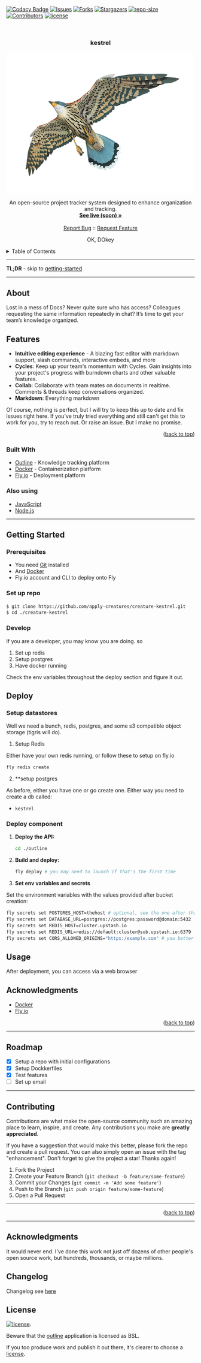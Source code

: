 <!-- PROJECT SHIELDS -->
[![Codacy Badge][codacy-shield]][codacy-url]
[![Issues][issues-shield]][issues-url]
[![Forks][forks-shield]][forks-url]
[![Stargazers][stars-shield]][stars-url]
[![repo-size][repo-size-shield]][repo-size-url]
[![Contributors][contributors-shield]][contributors-url]
[![license][license-shield]][license-url]

<!-- PROJECT LOGO -->
<br />
<div align="center">

  <h3 align="center">kestrel</h3>

   <a href="#">
      <img src="images/kestrel.png" alt="screenshot">
   </a>

  <p align="center">
    An open-source project tracker system designed to enhance organization and tracking.
    <br />
    <a href="#"><strong>See live (soon) »</strong></a>
    <br />
    <br />
    <a href="https://github.com/apply-creatures/creature-kestrel/issues">Report Bug</a>
    ::
    <a href="https://github.com/apply-creatures/creature-kestrel/issues">Request Feature</a>
  </p>
</div>

<p align="center">
OK, DOkey
</p>

<!-- TABLE OF CONTENTS -->
<details>
  <summary>Table of Contents</summary>
      <ol>
         <li>
            <a href="#about">About</a>
            <ul>
                <li>
                    <a href="#built-with">Built With</a>
                </li>
            </ul>
         </li>
         <li>
         <a href="#getting-started">Getting Started</a>
         <ul>
            <li><a href="#prerequisites">Prerequisites</a></li>
            <li><a href="#repo">Repo</a></li>
            <li><a href="#develop">Develop</a></li>
            <li><a href="#build">Build</a></li>
            <li><a href="#deploy">Deploy</a></li>
         </ul>
         </li>
         <li><a href="#roadmap">Roadmap</a></li>
         <li><a href="#contributing">Contributing</a></li>
         <li><a href="#license">License</a></li>
         <li><a href="#acknowledgments">Acknowledgments</a></li>
      </ol>
</details>

<hr/>

**TL;DR** - skip to [getting-started](#getting-started)

<hr/>

<!-- ABOUT THE PROJECT -->

## About

Lost in a mess of Docs? Never quite sure who has access? Colleagues requesting the same information repeatedly in chat? It’s time to get your team’s knowledge organized.

## Features

* **Intuitive editing experience** - A blazing fast editor with markdown support, slash commands, interactive embeds, and more
* **Cycles**: Keep up your team's momentum with Cycles. Gain insights into your project's progress with burndown charts and other valuable features.
* **Collab**: Collaborate with team mates on documents in realtime. Comments & threads keep conversations organized.
* **Markdown**: Everything markdown

Of course, nothing is perfect, but I will try to keep this up to date and fix issues right here.
If you've truly tried everything and still can't get this to work for you, try to reach out. Or raise an issue. But I make no promise.

<p align="right">(<a href="#readme-top">back to top</a>)</p>

### Built With

- [Outline](https://getoutline.com/) - Knowledge tracking platform
- [Docker](https://www.docker.com/) - Containerization platform
- [Fly.io](https://fly.io/) - Deployment platform

### Also using

- [JavaScript](https://developer.mozilla.org/en-US/docs/Web/JavaScript)
- [Node.js](https://nodejs.org/)

<hr/>

<!-- GETTING STARTED -->

## Getting Started

### Prerequisites

- You need [Git](https://git-scm.com/) installed
- And [Docker](https://www.docker.com/)
- Fly.io account and CLI to deploy onto Fly 

### Set up repo

```bash
$ git clone https://github.com/apply-creatures/creature-kestrel.git
$ cd ./creature-kestrel
```

### Develop

If you are a developer, you may know you are doing. so

1. Set up redis
2. Setup postgres
3. Have docker running

Check the env variables throughout the deploy section and figure it out.

## Deploy

### Setup datastores

Well we need a bunch, redis, postgres, and some s3 compatible object storage (tigris will do).

1. Setup Redis

Either have your own redis running, or follow these to setup on fly.io

   ```bash
   fly redis create
   ```

2. **setup postgres

As before, either you have one or go create one.
Either way you need to create a db called:

- `kestrel`

### Deploy component


1. **Deploy the API:**

   ```bash
   cd ./outline
   ```

2. **Build and deploy:**

   ```bash
   fly deploy # you may need to launch if that's the first time
   ```

3. **Set env variables and secrets**

Set the environment variables with the values provided after bucket creation:

```bash
fly secrets set POSTGRES_HOST=thehost # optional, see the one after that
fly secrets set DATABASE_URL=postgres://postgres:password@domain:5432
fly secrets set REDIS_HOST=cluster.upstash.io
fly secrets set REDIS_URL=redis://default:cluster@sub.upstash.io:6379
fly secrets set CORS_ALLOWED_ORIGINS="https:/example.com" # you better set your own there
```

## Usage

After deployment, you can access via a web browser

## Acknowledgments

- [Docker](https://www.docker.com/)
- [Fly.io](https://fly.io/)

<p align="right">(<a href="#readme-top">back to top</a>)</p>

<hr/>

## Roadmap

- [x] Setup a repo with initial configurations
- [x] Setup Dockkerfiles
- [x] Test features
- [ ] Set up email

<hr/>

## Contributing

Contributions are what make the open-source community such an amazing place to learn, inspire, and create. Any contributions you make are **greatly appreciated**.

If you have a suggestion that would make this better, please fork the repo and create a pull request. You can also simply open an issue with the tag "enhancement".
Don't forget to give the project a star! Thanks again!

1. Fork the Project
2. Create your Feature Branch (`git checkout -b feature/some-feature`)
3. Commit your Changes (`git commit -m 'Add some feature'`)
4. Push to the Branch (`git push origin feature/some-feature`)
5. Open a Pull Request

<hr/>

<p align="right">(<a href="#readme-top">back to top</a>)</p>

<hr/>

## Acknowledgments

It would never end. I've done this work not just off dozens of other people's open source work, but hundreds, thousands, or maybe millions.

<!-- Refs -->

[codacy-url]: https://app.codacy.com/gh/apply-creatures/creature-kestrel/dashboard
[codacy-shield]: https://img.shields.io/codacy/grade/appid?style=for-the-badge
[contributors-shield]: https://img.shields.io/github/contributors/apply-creatures/creature-kestrel.svg?style=for-the-badge
[contributors-url]: https://github.com/apply-creatures/creature-kestrel/graphs/contributors
[forks-shield]: https://img.shields.io/github/forks/apply-creatures/creature-kestrel.svg?style=for-the-badge
[forks-url]: https://github.com/apply-creatures/creature-kestrel/network/members
[stars-shield]: https://img.shields.io/github/stars/apply-creatures/creature-kestrel.svg?style=for-the-badge
[stars-url]: https://github.com/apply-creatures/creature-kestrel/stargazers
[issues-shield]: https://img.shields.io/github/issues/apply-creatures/creature-kestrel.svg?style=for-the-badge
[issues-url]: https://github.com/apply-creatures/creature-kestrel/issues
[license-shield]: https://img.shields.io/github/license/apply-creatures/creature-kestrel.svg?style=for-the-badge
[license-url]: https://github.com/apply-creatures/creature-kestrel/blob/main/LICENSE
[score-shield]: https://img.shields.io/ossf-scorecard/github.com/apply-creatures/creature-kestrel?style=for-the-badge
[score-url]: https://github.com/apply-creatures/creature-kestrel
[repo-size-shield]: https://img.shields.io/github/repo-size/apply-creatures/creature-kestrel?style=for-the-badge
[repo-size-url]: https://github.com/apply-creatures/creature-kestrel/archive/refs/heads/main.zip
[product-screenshot]: images/kestrel.png


## Changelog

Changelog see [here](CHANGELOG.md)

## License

[![license][license-shield]][license-url].

Beware that the [outline](https://www.getoutline.com/) application is licensed as BSL.

If you too produce work and publish it out there, it's clearer to choose a [license](https://choosealicense.com).